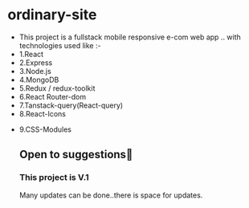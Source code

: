 # ordinary-site

- This project is a fullstack mobile responsive e-com web app .. with technologies used like :-
- 1.React
- 2.Express
- 3.Node.js
- 4.MongoDB
- 5.Redux / redux-toolkit
- 6.React Router-dom
- 7.Tanstack-query(React-query)
- 8.React-Icons

* 9.CSS-Modules

   <h2>Open to suggestions🤠</h2>
   <h3>This project is V.1</h3>
   Many updates can be done..there is space for updates.
